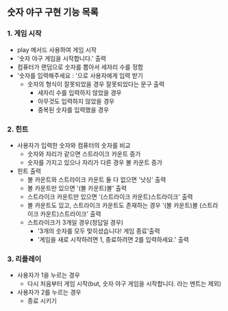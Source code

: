 ## 숫자 야구 구현 기능 목록

### 1. 게임 시작

- play 메서드 사용하여 게임 시작
- '숫자 야구 게임을 시작합니다.' 출력
- 컴퓨터가 랜덤으로 숫자를 뽑아서 세자리 수를 정함
- '숫자를 입력해주세요 : '으로 사용자에게 입력 받기
  - 숫자의 형식이 잘못되었을 경우 잘못되었다는 문구 출력
    - 세자리 수를 입력하지 않았을 경우
    - 아무것도 입력하지 않았을 경우
    - 중복된 숫자를 입력했을 경우

### 2. 힌트

- 사용자가 입력한 숫자와 컴퓨터의 숫자를 비교
  - 숫자와 자리가 같으면 스트라이크 카운트 증가
  - 숫자를 가지고 있으나 자리가 다른 경우 볼 카운트 증가
- 힌트 출력
  - 볼 카운트와 스트라이크 카운트 둘 다 없으면 '낫싱' 출력
  - 볼 카운트만 있으면 '(볼 카운트)볼' 출력
  - 스트라이크 카운트만 있으면 '(스트라이크 카운트)스트라이크' 출력
  - 볼 카운트도 있고, 스트라이크 카운트도 존재하는 경우 '(볼 카운트)볼 (스트라이크 카운트)스트라이크' 출력
  - 스트라이크가 3개일 경우(정답일 경우)
    - '3개의 숫자를 모두 맞히셨습니다! 게임 종료'출력
    - '게임을 새로 시작하려면 1, 종료하려면 2를 입력하세요.' 출력

### 3. 리플레이

- 사용자가 1을 누르는 경우
  - 다시 처음부터 게임 시작(but, 숫자 야구 게임을 시작합니다. 라는 멘트는 제외)
- 사용자가 2를 누르는 경우
  - 종료 시키기
